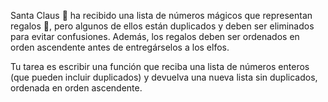 Santa Claus 🎅 ha recibido una lista de números mágicos que representan regalos 🎁, 
pero algunos de ellos están duplicados y deben ser eliminados para evitar confusiones. 
Además, los regalos deben ser ordenados en orden ascendente antes de entregárselos a los elfos.

Tu tarea es escribir una función que reciba una lista de números enteros (que pueden incluir duplicados) 
y devuelva una nueva lista sin duplicados, ordenada en orden ascendente.